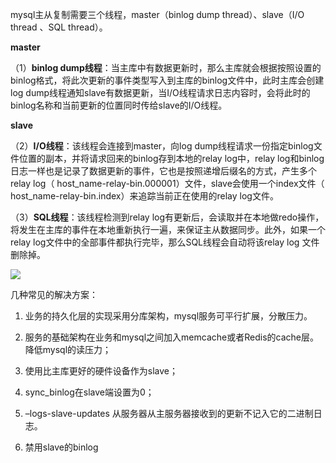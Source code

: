 mysql主从复制需要三个线程，master（binlog dump thread）、slave（I/O thread 、SQL thread）。

**master**

（1）**binlog dump线程**：当主库中有数据更新时，那么主库就会根据按照设置的binlog格式，将此次更新的事件类型写入到主库的binlog文件中，此时主库会创建log dump线程通知slave有数据更新，当I/O线程请求日志内容时，会将此时的binlog名称和当前更新的位置同时传给slave的I/O线程。

**slave**

（2）**I/O线程**：该线程会连接到master，向log dump线程请求一份指定binlog文件位置的副本，并将请求回来的binlog存到本地的relay log中，relay log和binlog日志一样也是记录了数据更新的事件，它也是按照递增后缀名的方式，产生多个relay log（ host_name-relay-bin.000001）文件，slave会使用一个index文件（ host_name-relay-bin.index）来追踪当前正在使用的relay log文件。

（3）**SQL线程**：该线程检测到relay log有更新后，会读取并在本地做redo操作，将发生在主库的事件在本地重新执行一遍，来保证主从数据同步。此外，如果一个relay log文件中的全部事件都执行完毕，那么SQL线程会自动将该relay log 文件删除掉。



![](https://ws1.sinaimg.cn/large/006tKfTcly1g0c1x3w5n3j30pv0hj756.jpg)



几种常见的解决方案：

1. 业务的持久化层的实现采用分库架构，mysql服务可平行扩展，分散压力。

2. 服务的基础架构在业务和mysql之间加入memcache或者Redis的cache层。降低mysql的读压力；

3. 使用比主库更好的硬件设备作为slave；

4. sync_binlog在slave端设置为0；

5. –logs-slave-updates 从服务器从主服务器接收到的更新不记入它的二进制日志。

6. 禁用slave的binlog